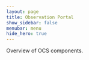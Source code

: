 ```yaml
---
layout: page
title: Observation Portal
show_sidebar: false
menubar: menu
hide_hero: true
---
```

Overview of OCS components.
